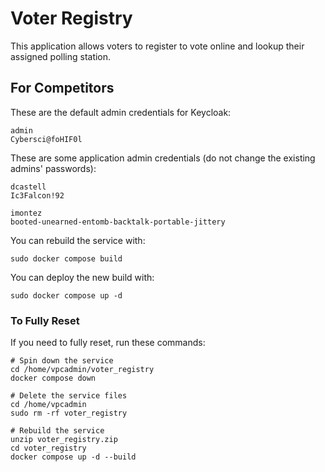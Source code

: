 # Voter Registry

This application allows voters to register to vote online and lookup their assigned polling station.

## For Competitors

These are the default admin credentials for Keycloak:
```
admin
Cybersci@foHIF0l
```

These are some application admin credentials (do not change the existing admins' passwords):
```
dcastell
Ic3Falcon!92

imontez
booted-unearned-entomb-backtalk-portable-jittery
```

You can rebuild the service with:

```
sudo docker compose build
```

You can deploy the new build with:
```
sudo docker compose up -d
```

### To Fully Reset

If you need to fully reset, run these commands:

```
# Spin down the service
cd /home/vpcadmin/voter_registry
docker compose down

# Delete the service files
cd /home/vpcadmin
sudo rm -rf voter_registry

# Rebuild the service
unzip voter_registry.zip
cd voter_registry
docker compose up -d --build
```